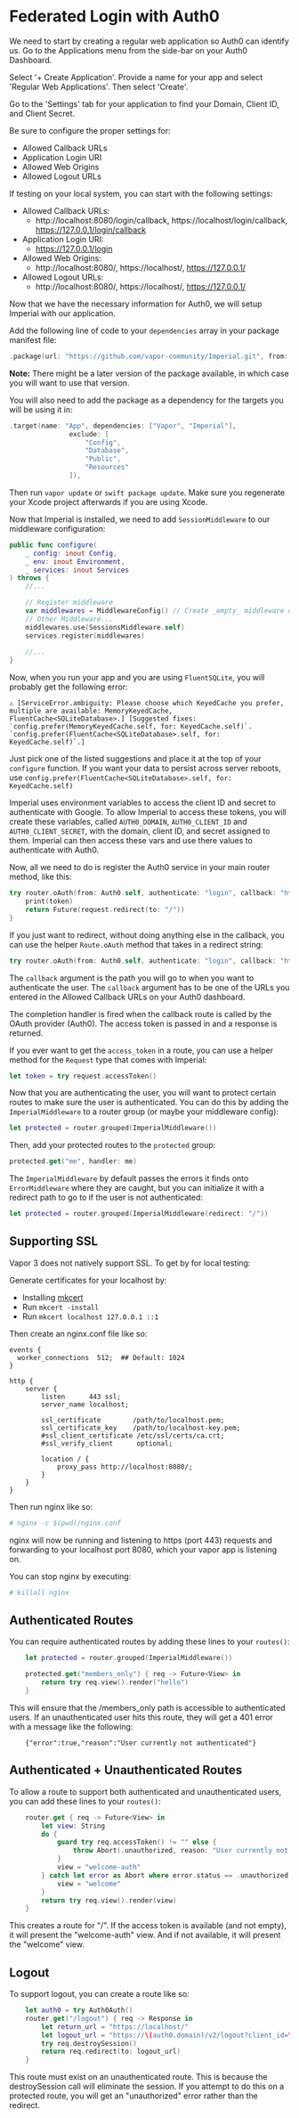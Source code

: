 # Federated Login with Auth0

We need to start by creating a regular web application so Auth0 can identify us.  Go to the Applications menu from the side-bar on your Auth0 Dashboard.

Select '+ Create Application'.  Provide a name for your app and select 'Regular Web Applications'.  Then select 'Create'.

Go to the 'Settings' tab for your application to find your Domain, Client ID, and Client Secret.

Be sure to configure the proper settings for:
 - Allowed Callback URLs
 - Application Login URI
 - Allowed Web Origins
 - Allowed Logout URLs

If testing on your local system, you can start with the following settings:

 - Allowed Callback URLs:
    - http://localhost:8080/login/callback, https://localhost/login/callback, https://127.0.0.1/login/callback
 - Application Login URI:
    - https://127.0.0.1/login
 - Allowed Web Origins:
    - http://localhost:8080/, https://localhost/, https://127.0.0.1/
 - Allowed Logout URLs:
    - http://localhost:8080/, https://localhost/, https://127.0.0.1/

Now that we have the necessary information for Auth0, we will setup Imperial with our application.

Add the following line of code to your `dependencies` array in your package manifest file:

```swift
.package(url: "https://github.com/vapor-community/Imperial.git", from: "0.13.1")
```

**Note:** There might be a later version of the package available, in which case you will want to use that version.

You will also need to add the package as a dependency for the targets you will be using it in:

```swift
.target(name: "App", dependencies: ["Vapor", "Imperial"],
               exclude: [
                   "Config",
                   "Database",
                   "Public",
                   "Resources"
               ]),
```

Then run `vapor update` or `swift package update`. Make sure you regenerate your Xcode project afterwards if you are using Xcode.

Now that Imperial is installed, we need to add `SessionMiddleware` to our middleware configuration:

```swift
public func configure(
    _ config: inout Config,
    _ env: inout Environment,
    _ services: inout Services
) throws {
    //...

    // Register middleware
    var middlewares = MiddlewareConfig() // Create _empty_ middleware config
	// Other Middleware...
    middlewares.use(SessionsMiddleware.self)
    services.register(middlewares)
    
	//...
}

```

Now, when you run your app and you are using `FluentSQLite`, you will probably get the following error:

```
⚠️ [ServiceError.ambiguity: Please choose which KeyedCache you prefer, multiple are available: MemoryKeyedCache, FluentCache<SQLiteDatabase>.] [Suggested fixes: `config.prefer(MemoryKeyedCache.self, for: KeyedCache.self)`. `config.prefer(FluentCache<SQLiteDatabase>.self, for: KeyedCache.self)`.]
```

Just pick one of the listed suggestions and place it at the top of your `configure` function. If you want your data to persist across server reboots, use `config.prefer(FluentCache<SQLiteDatabase>.self, for: KeyedCache.self)`

Imperial uses environment variables to access the client ID and secret to authenticate with Google. To allow Imperial to access these tokens, you will create these variables, called `AUTH0_DOMAIN`, `AUTH0_CLIENT_ID` and `AUTH0_CLIENT_SECRET`, with the domain, client ID, and secret assigned to them. Imperial can then access these vars and use there values to authenticate with Auth0.

Now, all we need to do is register the Auth0 service in your main router method, like this:


```swift
try router.oAuth(from: Auth0.self, authenticate: "login", callback: "http://localhost/login/callback") { (request, token) in
    print(token)
    return Future(request.redirect(to: "/"))
}
```

If you just want to redirect, without doing anything else in the callback, you can use the helper `Route.oAuth` method that takes in a redirect string:

```swift
try router.oAuth(from: Auth0.self, authenticate: "login", callback: "http://localhost/login/callback", redirect: "/")
```

The `callback` argument is the path you will go to when you want to authenticate the user. The `callback` argument has to be one of the URLs you entered in the Allowed Callback URLs on your Auth0 dashboard.

The completion handler is fired when the callback route is called by the OAuth provider (Auth0). The access token is passed in and a response is returned.

If you ever want to get the `access_token` in a route, you can use a helper method for the `Request` type that comes with Imperial:

```swift
let token = try request.accessToken()
```

Now that you are authenticating the user, you will want to protect certain routes to make sure the user is authenticated. You can do this by adding the `ImperialMiddleware` to a router group (or maybe your middleware config):

```swift
let protected = router.grouped(ImperialMiddleware())
```

Then, add your protected routes to the `protected` group:

```swift
protected.get("me", handler: me)
```

The `ImperialMiddleware` by default passes the errors it finds onto `ErrorMiddleware` where they are caught, but you can initialize it with a redirect path to go to if the user is not authenticated:

```swift
let protected = router.grouped(ImperialMiddleware(redirect: "/"))
```

## Supporting SSL

Vapor 3 does not natively support SSL.  To get by for local testing:

Generate certificates for your localhost by:

 - Installing [mkcert](https://github.com/FiloSottile/mkcert)
 - Run `mkcert -install`
 - Run `mkcert localhost 127.0.0.1 ::1`

Then create an nginx.conf file like so:

```
events {
  worker_connections  512;  ## Default: 1024
}

http {
    server {
        listen      443 ssl;
        server_name localhost;

        ssl_certificate        /path/to/localhost.pem;
        ssl_certificate_key    /path/to/localhost-key.pem;
        #ssl_client_certificate /etc/ssl/certs/ca.crt;
        #ssl_verify_client      optional;

        location / {
            proxy_pass http://localhost:8080/;
        }
    }
}
```

Then run nginx like so:

```sh
# nginx -c $(pwd)/nginx.conf
```

nginx will now be running and listening to https (port 443) requests and
forwarding to your localhost port 8080, which your vapor app is listening on.

You can stop nginx by executing:

```sh
# killall nginx
```

## Authenticated Routes

You can require authenticated routes by adding these lines to your `routes()`:

```swift
    let protected = router.grouped(ImperialMiddleware())

    protected.get("members_only") { req -> Future<View> in
        return try req.view().render("hello")
    }
```

This will ensure that the /members_only path is accessible to authenticated users.  If an unauthenticated user hits this route, they will get a 401 error with a message like the following:

```text
    {"error":true,"reason":"User currently not authenticated"}
```

## Authenticated + Unauthenticated Routes

To allow a route to support both authenticated and unauthenticated users, you can add these lines to your `routes()`:

```swift
    router.get { req -> Future<View> in
        let view: String
        do {
            guard try req.accessToken() != "" else {
                throw Abort(.unauthorized, reason: "User currently not authenticated")
            }
            view = "welcome-auth"
        } catch let error as Abort where error.status == .unauthorized {
            view = "welcome"
        }
        return try req.view().render(view)
    }
```

This creates a route for "/".  If the access token is available (and not empty), it will present the "welcome-auth" view.  And if not available, it will present the "welcome" view.

## Logout

To support logout, you can create a route like so:

```swift
    let auth0 = try Auth0Auth()
    router.get("/logout") { req -> Response in
        let return_url = "https://localhost/"
        let logout_url = "https://\(auth0.domain)/v2/logout?client_id=\(auth0.clientID)&returnTo=\(return_url)"
        try req.destroySession()
        return req.redirect(to: logout_url)
    }
```

This route must exist on an unauthenticated route.  This is because the destroySession call will eliminate the session.  If you attempt to do this on a protected route, you will get an "unauthorized" error rather than the redirect.
